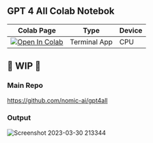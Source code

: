 ## GPT 4 All Colab Notebok

| Colab Page | Type | Device
| --- | --- | --- |
[![Open In Colab](https://colab.research.google.com/assets/colab-badge.svg)](https://colab.research.google.com/github/camenduru/gpt4all-colab/blob/main/gpt4all_colab_terminal.ipynb) | Terminal App | CPU
      
## 🚦 WIP 🚦

### Main Repo
https://github.com/nomic-ai/gpt4all

### Output
![Screenshot 2023-03-30 213344](https://user-images.githubusercontent.com/54370274/228941980-b2d442d4-51d9-4bae-b02b-137b71b98a27.png)
